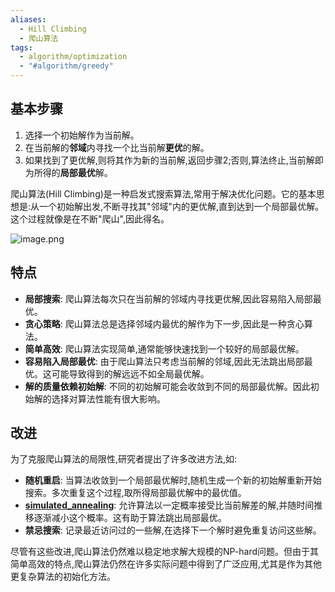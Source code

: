```yaml
---
aliases:
  - Hill Climbing
  - 爬山算法
tags:
  - algorithm/optimization
  - "#algorithm/greedy"
---
```

## 基本步骤

1. 选择一个初始解作为当前解。
2. 在当前解的**邻域**内寻找一个比当前解**更优**的解。
3. 如果找到了更优解,则将其作为新的当前解,返回步骤2;否则,算法终止,当前解即为所得的**局部最优**解。

爬山算法(Hill Climbing)是一种启发式搜索算法,常用于解决优化问题。它的基本思想是:从一个初始解出发,不断寻找其"邻域"内的更优解,直到达到一个局部最优解。这个过程就像是在不断"爬山",因此得名。

![image.png](https://pic-1257412153.cos.ap-nanjing.myqcloud.com/images/2024/04/27/20240427151726-860b5b.png)


## 特点

- **局部搜索**: 爬山算法每次只在当前解的邻域内寻找更优解,因此容易陷入局部最优。
- **贪心策略**: 爬山算法总是选择邻域内最优的解作为下一步,因此是一种贪心算法。
- **简单高效**: 爬山算法实现简单,通常能够快速找到一个较好的局部最优解。
- **容易陷入局部最优**: 由于爬山算法只考虑当前解的邻域,因此无法跳出局部最优。这可能导致得到的解远远不如全局最优解。
- **解的质量依赖初始解**: 不同的初始解可能会收敛到不同的局部最优解。因此初始解的选择对算法性能有很大影响。

## 改进

为了克服爬山算法的局限性,研究者提出了许多改进方法,如:
- **随机重启**: 当算法收敛到一个局部最优解时,随机生成一个新的初始解重新开始搜索。多次重复这个过程,取所得局部最优解中的最优值。
- **[simulated_annealing](simulated_annealing.md)**: 允许算法以一定概率接受比当前解差的解,并随时间推移逐渐减小这个概率。这有助于算法跳出局部最优。
- **禁忌搜索**: 记录最近访问过的一些解,在选择下一个解时避免重复访问这些解。

尽管有这些改进,爬山算法仍然难以稳定地求解大规模的NP-hard问题。但由于其简单高效的特点,爬山算法仍然在许多实际问题中得到了广泛应用,尤其是作为其他更复杂算法的初始化方法。